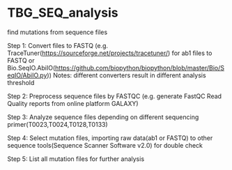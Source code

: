 # TBG_SEQ_analysis
find mutations from sequence files

Step 1: Convert files to FASTQ (e.g. TraceTuner(https://sourceforge.net/projects/tracetuner/) for ab1 files to FASTQ or Bio.SeqIO.AbiIO(https://github.com/biopython/biopython/blob/master/Bio/SeqIO/AbiIO.py))
Notes: different converters result in different analysis threshold

Step 2: Preprocess sequence files by FASTQC (e.g. generate FastQC Read Quality reports from online platform GALAXY)

Step 3: Analyze sequence files depending on different sequencing primer(T0023,T0024,T0128,T0133)

Step 4: Select mutation files, importing raw data(ab1 or FASTQ) to other sequence tools(Sequence Scanner Software v2.0) for double check 

Step 5: List all mutation files for further analysis 

